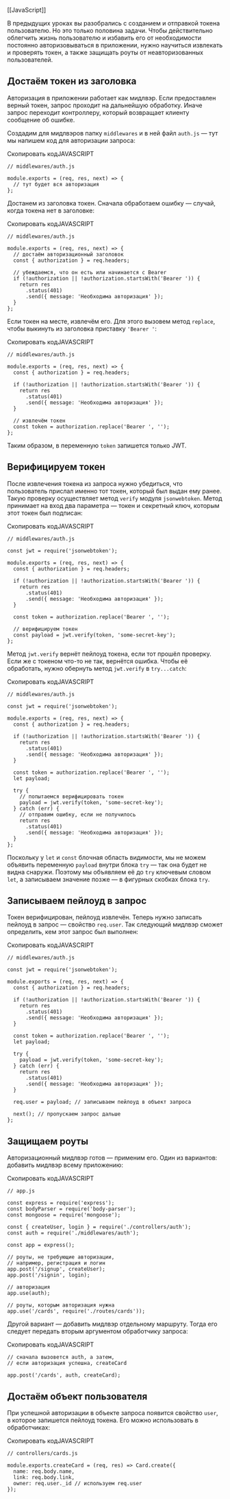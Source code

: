 [[JavaScript]]

В предыдущих уроках вы разобрались с созданием и отправкой токена пользователю. Но это только половина задачи. Чтобы действительно облегчить жизнь пользователю и избавить его от необходимости постоянно авторизовываться в приложении, нужно научиться извлекать и проверять токен, а также защищать роуты от неавторизованных пользователей.

## Достаём токен из заголовка

Авторизация в приложении работает как мидлвэр. Если предоставлен верный токен, запрос проходит на дальнейшую обработку. Иначе запрос переходит контроллеру, который возвращает клиенту сообщение об ошибке.

Создадим для мидлвэров папку `middlewares` и в ней файл `auth.js` — тут мы напишем код для авторизации запроса:

Скопировать кодJAVASCRIPT

```
// middlewares/auth.js

module.exports = (req, res, next) => {
  // тут будет вся авторизация
}; 
```

Достанем из заголовка токен. Сначала обработаем ошибку — случай, когда токена нет в заголовке:

Скопировать кодJAVASCRIPT

```
// middlewares/auth.js

module.exports = (req, res, next) => {
  // достаём авторизационный заголовок
  const { authorization } = req.headers;

  // убеждаемся, что он есть или начинается с Bearer
  if (!authorization || !authorization.startsWith('Bearer ')) {
    return res
      .status(401)
      .send({ message: 'Необходима авторизация' });
  }
}; 
```

Если токен на месте, извлечём его. Для этого вызовем метод `replace`, чтобы выкинуть из заголовка приставку `'Bearer '`:

Скопировать кодJAVASCRIPT

```
// middlewares/auth.js

module.exports = (req, res, next) => {
  const { authorization } = req.headers;

  if (!authorization || !authorization.startsWith('Bearer ')) {
    return res
      .status(401)
      .send({ message: 'Необходима авторизация' });
  }

  // извлечём токен
  const token = authorization.replace('Bearer ', '');
}; 
```

Таким образом, в переменную `token` запишется только JWT.

## Верифицируем токен

После извлечения токена из запроса нужно убедиться, что пользователь прислал именно тот токен, который был выдан ему ранее. Такую проверку осуществляет метод `verify` модуля `jsonwebtoken`. Метод принимает на вход два параметра — токен и секретный ключ, которым этот токен был подписан:

Скопировать кодJAVASCRIPT

```
// middlewares/auth.js

const jwt = require('jsonwebtoken');

module.exports = (req, res, next) => {
  const { authorization } = req.headers;

  if (!authorization || !authorization.startsWith('Bearer ')) {
    return res
      .status(401)
      .send({ message: 'Необходима авторизация' });
  }

  const token = authorization.replace('Bearer ', '');

  // верифицируем токен
  const payload = jwt.verify(token, 'some-secret-key');
}; 
```

Метод `jwt.verify` вернёт пейлоуд токена, если тот прошёл проверку. Если же с токеном что-то не так, вернётся ошибка. Чтобы её обработать, нужно обернуть метод `jwt.verify` в `try...catch`:

Скопировать кодJAVASCRIPT

```
// middlewares/auth.js

const jwt = require('jsonwebtoken');

module.exports = (req, res, next) => {
  const { authorization } = req.headers;

  if (!authorization || !authorization.startsWith('Bearer ')) {
    return res
      .status(401)
      .send({ message: 'Необходима авторизация' });
  }

  const token = authorization.replace('Bearer ', '');
  let payload;
  
  try {
    // попытаемся верифицировать токен
    payload = jwt.verify(token, 'some-secret-key');
  } catch (err) {
    // отправим ошибку, если не получилось
    return res
      .status(401)
      .send({ message: 'Необходима авторизация' });
  }
}; 
```

Поскольку у `let` и `const` блочная область видимости, мы не можем объявить переменную `payload` внутри блока `try` — так она будет не видна снаружи. Поэтому мы объявляем её до `try` ключевым словом `let`, а записываем значение позже — в фигурных скобках блока `try`.

## Записываем пейлоуд в запрос

Токен верифицирован, пейлоуд извлечён. Теперь нужно записать пейлоуд в запрос — свойство `req.user`. Так следующий мидлвэр сможет определить, кем этот запрос был выполнен:

Скопировать кодJAVASCRIPT

```
// middlewares/auth.js

const jwt = require('jsonwebtoken');

module.exports = (req, res, next) => {
  const { authorization } = req.headers;

  if (!authorization || !authorization.startsWith('Bearer ')) {
    return res
      .status(401)
      .send({ message: 'Необходима авторизация' });
  }

  const token = authorization.replace('Bearer ', '');
  let payload;
  
  try {
    payload = jwt.verify(token, 'some-secret-key');
  } catch (err) {
    return res
      .status(401)
      .send({ message: 'Необходима авторизация' });
  }

  req.user = payload; // записываем пейлоуд в объект запроса

  next(); // пропускаем запрос дальше
}; 
```

## Защищаем роуты

Авторизационный мидлвэр готов — применим его. Один из вариантов: добавить мидлвэр всему приложению:

Скопировать кодJAVASCRIPT

```
// app.js

const express = require('express');
const bodyParser = require('body-parser');
const mongoose = require('mongoose');

const { createUser, login } = require('./controllers/auth');
const auth = require('./middlewares/auth');

const app = express();

// роуты, не требующие авторизации,
// например, регистрация и логин
app.post('/signup', createUser);
app.post('/signin', login);

// авторизация
app.use(auth);

// роуты, которым авторизация нужна
app.use('/cards', require('./routes/cards')); 
```

Другой вариант — добавить мидлвэр отдельному маршруту. Тогда его следует передать вторым аргументом обработчику запроса:

Скопировать кодJAVASCRIPT

```
// сначала вызовется auth, а затем,
// если авторизация успешна, createCard

app.post('/cards', auth, createCard); 
```

## Достаём объект пользователя

При успешной авторизации в объекте запроса появится свойство `user`, в которое запишется пейлоуд токена. Его можно использовать в обработчиках:

Скопировать кодJAVASCRIPT

```
// controllers/cards.js

module.exports.createCard = (req, res) => Card.create({
  name: req.body.name,
  link: req.body.link,
  owner: req.user._id // используем req.user
}); 
```